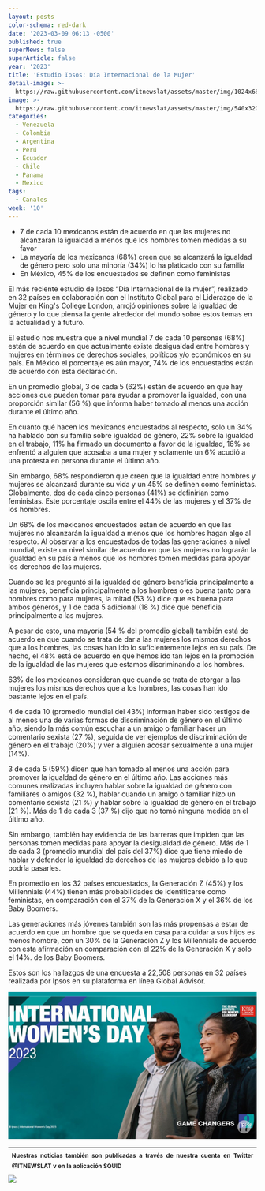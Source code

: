 ```yaml
---
layout: posts
color-schema: red-dark
date: '2023-03-09 06:13 -0500'
published: true
superNews: false
superArticle: false
year: '2023'
title: 'Estudio Ipsos: Día Internacional de la Mujer'
detail-image: >-
  https://raw.githubusercontent.com/itnewslat/assets/master/img/1024x680/ipsos-Womens-day-g.jpg
image: >-
  https://raw.githubusercontent.com/itnewslat/assets/master/img/540x320/ipsos-Womens-day-p.jpg
categories:
  - Venezuela
  - Colombia
  - Argentina
  - Perú
  - Ecuador
  - Chile
  - Panama
  - Mexico
tags:
  - Canales
week: '10'
---
```

- 7 de cada 10 mexicanos están de acuerdo en que las mujeres no alcanzarán la igualdad a menos que los hombres tomen medidas a su favor
- La mayoría de los mexicanos (68%) creen que se alcanzará la igualdad de género pero solo una minoría (34%) lo ha platicado con su familia
- En México, 45% de los encuestados se definen como feministas

El más reciente estudio de Ipsos “Día Internacional de la mujer”, realizado en 32 países en colaboración con el Instituto Global para el Liderazgo de la Mujer en King's College London, arrojó opiniones sobre la igualdad de género y lo que piensa la gente alrededor del mundo sobre estos temas en la actualidad y a futuro. 

El estudio nos muestra que a nivel mundial 7 de cada 10 personas (68%) están de acuerdo en que actualmente existe desigualdad entre hombres y mujeres en términos de derechos sociales, políticos y/o económicos en su país. En México el porcentaje es aún mayor, 74% de los encuestados están de acuerdo con esta declaración.

En un promedio global, 3 de cada 5 (62%) están de acuerdo en que hay acciones que pueden tomar para ayudar a promover la igualdad, con una proporción similar (56 %) que informa haber tomado al menos una acción durante el último año.

En cuanto qué hacen los mexicanos encuestados al respecto, solo un 34% ha hablado con su familia sobre igualdad de género, 22% sobre la igualdad en el trabajo, 11% ha firmado un documento a favor de la igualdad, 16% se enfrentó a alguien que acosaba a una mujer y solamente un 6% acudió a una protesta en persona durante el último año.

Sin embargo, 68% respondieron que creen que la igualdad entre hombres y mujeres se alcanzará durante su vida y un 45% se definen como feministas. Globalmente, dos de cada cinco personas (41%) se definirían como feministas. Este porcentaje oscila entre el 44% de las mujeres y el 37% de los hombres.

Un 68% de los mexicanos encuestados están de acuerdo en que las mujeres no alcanzarán la igualdad a menos que los hombres hagan algo al respecto. Al observar a los encuestados de todas las generaciones a nivel mundial, existe un nivel similar de acuerdo en que las mujeres no lograrán la igualdad en su país a menos que los hombres tomen medidas para apoyar los derechos de las mujeres.

Cuando se les preguntó si la igualdad de género beneficia principalmente a las mujeres, beneficia principalmente a los hombres o es buena tanto para hombres como para mujeres, la mitad (53 %) dice que es buena para ambos géneros, y 1 de cada 5 adicional (18 %) dice que beneficia principalmente a las mujeres.

A pesar de esto, una mayoría (54 % del promedio global) también está de acuerdo en que cuando se trata de dar a las mujeres los mismos derechos que a los hombres, las cosas han ido lo suficientemente lejos en su país. De hecho, el 48% está de acuerdo en que hemos ido tan lejos en la promoción de la igualdad de las mujeres que estamos discriminando a los hombres.

63% de los mexicanos consideran que cuando se trata de otorgar a las mujeres los mismos derechos que a los hombres, las cosas han ido bastante lejos en el país.

4 de cada 10 (promedio mundial del 43%) informan haber sido testigos de al menos una de varias formas de discriminación de género en el último año, siendo la más común escuchar a un amigo o familiar hacer un comentario sexista (27 %), seguida de ver ejemplos de discriminación de género en el trabajo (20%) y ver a alguien acosar sexualmente a una mujer (14%).

3 de cada 5 (59%) dicen que han tomado al menos una acción para promover la igualdad de género en el último año. Las acciones más comunes realizadas incluyen hablar sobre la igualdad de género con familiares o amigos (32 %), hablar cuando un amigo o familiar hizo un comentario sexista (21 %) y hablar sobre la igualdad de género en el trabajo (21 %). Más de 1 de cada 3 (37 %) dijo que no tomó ninguna medida en el último año.

Sin embargo, también hay evidencia de las barreras que impiden que las personas tomen medidas para apoyar la desigualdad de género. Más de 1 de cada 3 (promedio mundial del país del 37%) dice que tiene miedo de hablar y defender la igualdad de derechos de las mujeres debido a lo que podría pasarles.

En promedio en los 32 países encuestados, la Generación Z (45%) y los Millennials (44%) tienen más probabilidades de identificarse como feministas, en comparación con el 37% de la Generación X y el 36% de los Baby Boomers.

Las generaciones más jóvenes también son las más propensas a estar de acuerdo en que un hombre que se queda en casa para cuidar a sus hijos es menos hombre, con un 30% de la Generación Z y los Millennials de acuerdo con esta afirmación en comparación con el 22% de la Generación X y solo el 14%. de los Baby Boomers.

Estos son los hallazgos de una encuesta a 22,508 personas en 32 países realizada por Ipsos en su plataforma en línea Global Advisor.

![](https://raw.githubusercontent.com/itnewslat/assets/master/img/540x320/ipsos-Womens-day-p.jpg)

<table style="height: 42px;" width="569">
<tbody>
<tr>
<td style="text-align: justify;"><sub><strong>Nuestras noticias también son publicadas a través de nuestra cuenta en Twitter <a href="https://twitter.com/itnewslat?lang=es">@ITNEWSLAT</a> y en la aplicación <a href="https://squidapp.co/en/">SQUID</a></strong></sub></td>
</tr>
</tbody>
</table>
<img src="https://tracker.metricool.com/c3po.jpg?hash=56f88a41e39ab42c063cc51676587a04"/>
